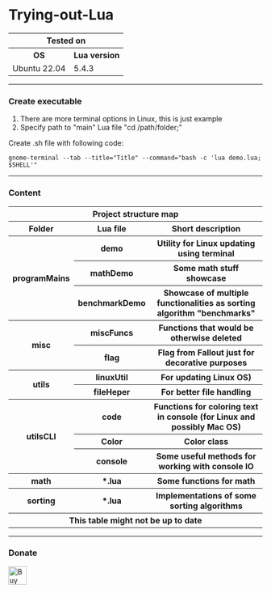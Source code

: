 # Trying-out-Lua
<table>
    <tr>
        <th colspan="2">Tested on</th>
    </tr>
     <tr>
        <th>OS</th>
        <th>Lua version</th>
    </tr>
    <tr>
        <td>Ubuntu 22.04</td>
        <td>5.4.3</td>
    </tr>
</table>
<hr>

### Create executable
1. There are more terminal options in Linux, this is just example
2. Specify path to "main" Lua file "cd /path/folder;"

Create .sh file with following code:  
```shell
gnome-terminal --tab --title="Title" --command="bash -c 'lua demo.lua; $SHELL'"
```

<hr>

### Content

<table>
    <tr>
        <th colspan=3>Project structure map</th>
    </tr>
    <tr>
        <th>Folder</th>
        <th>Lua file</th>
        <th>Short description</th>
    </tr>
    <!-- programMains -->
    <tr>
        <th rowspan=3>programMains</th>
        <th>demo</th>
        <th>Utility for Linux updating using terminal</th>
    </tr>
    <tr>
        <th>mathDemo</th>
        <th>Some math stuff showcase</th>
    </tr>
    <tr>
        <th>benchmarkDemo</th>
        <th>Showcase of multiple functionalities as sorting algorithm "benchmarks"</th>
    </tr>
    <!-- misc -->
    <tr>
        <th rowspan=2>misc</th>
        <th>miscFuncs</th>
        <th>Functions that would be otherwise deleted</th>
    </tr>
    <tr>
        <th>flag</th>
        <th>Flag from Fallout just for decorative purposes</th>
    </tr>
    <!-- utils -->
    <tr>
        <th rowspan=2>utils</th>
        <th>linuxUtil</th>
        <th>For updating Linux OS)</th>
    </tr>
    <tr>
        <th>fileHeper</th>
        <th>For better file handling</th>
    </tr>
    <!-- utilsCLI -->
    <tr>
        <th rowspan=3>utilsCLI</th>
        <th>code</th>
        <th>Functions for coloring text in console (for Linux and possibly Mac OS)</th>
    </tr>
    <tr>
        <th>Color</th>
        <th>Color class</th>
    </tr>
    <tr>
        <th>console</th>
        <th>Some useful methods for working with console IO</th>
    </tr>
    <!-- math -->
    <tr>
        <th rowspan=1>math</th>
        <th>*.lua</th>
        <th>Some functions for math</th>
    </tr>
    <!-- sorting -->
    <tr>
        <th rowspan=1>sorting</th>
        <th>*.lua</th>
        <th>Implementations of some sorting algorithms</th>
    </tr>
    <!-- table end -->
    <tr>
        <th colspan=3>This table might not be up to date</th>
    </tr>
</table>
<hr>

### Donate

<a href='https://ko-fi.com/P5P11WTFL' target='_blank'><img height='36' style='border:0px;height:36px;' src='https://cdn.ko-fi.com/cdn/kofi1.png?v=2' border='0' alt='Buy Me a Coffee at ko-fi.com' /></a>

